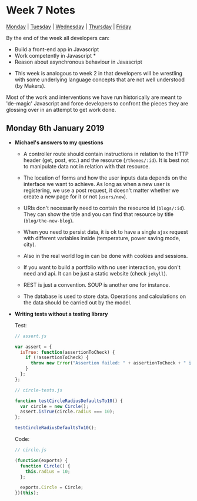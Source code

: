 # Week 7 Notes

[Monday](#monday-6th-january-2019) | [Tuesday](#tuesday-7th-january-2019) | [Wednesday](#wednesday-8th-january-2019) | [Thursday](#thursday-9th-january-2019) | [Friday](#friday-10th-january-2019)

By the end of the week all developers can:

- Build a front-end app in Javascript
- Work competently in Javascript *
- Reason about asynchronous behaviour in Javascript

* This week is analogous to week 2 in that developers will be wrestling with some underlying language concepts that are not well understood (by Makers).

Most of the work and interventions we have run historically are meant to 'de-magic' Javascript and force developers to confront the pieces they are glossing over in an attempt to get work done.

## Monday 6th January 2019

- **Michael's answers to my questions**

  - A controller route should contain instructions in relation to the HTTP header (get, post, etc.) and the resource (```/themes/:id```). It is best not to manipulate data not in relation with that resource.
  
  - The location of forms and how the user inputs data depends on the interface we want to achieve. As long as when a new user is registering, we use a post request, it doesn't matter whether we create a new page for it or not (```users/new```).
  
  - URIs don't necessarily need to contain the resource id (```blogs/:id```). They can show the title and you can find that resource by title (```blog/the-new-blog```).
  
  - When you need to persist data, it is ok to have a single ```ajax``` request with different variables inside (temperature, power saving mode, city).

  - Also in the real world log in can be done with cookies and sessions.
  
  - If you want to build a portfolio with no user interaction, you don't need and api. It can be just a static website (check ```jekyll```).
  
  - REST is just a convention. SOUP is another one for instance.
  
  - The database is used to store data. Operations and calculations on the data should be carried out by the model.
  
- **Writing tests without a testing library**

  Test:
  
  ```js
  // assert.js

  var assert = {
    isTrue: function(assertionToCheck) {
      if (!assertionToCheck) {
        throw new Error("Assertion failed: " + assertionToCheck + " is not truthy");
      }
    };
  };
  ```

  ```js
  // circle-tests.js

  function testCircleRadiusDefaultsTo10() {
    var circle = new Circle();
    assert.isTrue(circle.radius === 10);
  };

  testCircleRadiusDefaultsTo10();
  ```
  
  Code:
  
  ```js
  // circle.js

  (function(exports) {
    function Circle() {
      this.radius = 10;
    };

    exports.Circle = Circle;
  })(this);
  ```

